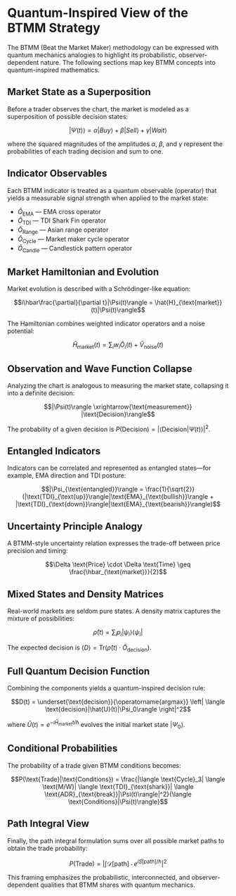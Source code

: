 # Quantum-Inspired View of the BTMM Strategy

The BTMM (Beat the Market Maker) methodology can be expressed with quantum
mechanics analogies to highlight its probabilistic, observer-dependent nature.
The following sections map key BTMM concepts into quantum-inspired mathematics.

## Market State as a Superposition

Before a trader observes the chart, the market is modeled as a superposition of
possible decision states:

$$|\Psi(t)\rangle = \alpha|Buy\rangle + \beta|Sell\rangle + \gamma|Wait\rangle$$

where the squared magnitudes of the amplitudes $\alpha$, $\beta$, and $\gamma$
represent the probabilities of each trading decision and sum to one.

## Indicator Observables

Each BTMM indicator is treated as a quantum observable (operator) that yields a
measurable signal strength when applied to the market state:

- $\hat{O}_{\text{EMA}}$ — EMA cross operator
- $\hat{O}_{\text{TDI}}$ — TDI Shark Fin operator
- $\hat{O}_{\text{Range}}$ — Asian range operator
- $\hat{O}_{\text{Cycle}}$ — Market maker cycle operator
- $\hat{O}_{\text{Candle}}$ — Candlestick pattern operator

## Market Hamiltonian and Evolution

Market evolution is described with a Schrödinger-like equation:

$$i\hbar\frac{\partial}{\partial t}|\Psi(t)\rangle = \hat{H}_{\text{market}}(t)|\Psi(t)\rangle$$

The Hamiltonian combines weighted indicator operators and a noise potential:

$$\hat{H}_{\text{market}}(t) = \sum_i w_i \hat{O}_i(t) + \hat{V}_{\text{noise}}(t)$$

## Observation and Wave Function Collapse

Analyzing the chart is analogous to measuring the market state, collapsing it
into a definite decision:

$$|\Psi(t)\rangle \xrightarrow{\text{measurement}} |\text{Decision}\rangle$$

The probability of a given decision is
$P(\text{Decision}) = |\langle \text{Decision}|\Psi(t)\rangle|^2$.

## Entangled Indicators

Indicators can be correlated and represented as entangled states—for example,
EMA direction and TDI posture:

$$|\Psi_{\text{entangled}}\rangle = \frac{1}{\sqrt{2}}(|\text{TDI}_{\text{up}}\rangle|\text{EMA}_{\text{bullish}}\rangle + |\text{TDI}_{\text{down}}\rangle|\text{EMA}_{\text{bearish}}\rangle)$$

## Uncertainty Principle Analogy

A BTMM-style uncertainty relation expresses the trade-off between price
precision and timing:

$$\Delta \text{Price} \cdot \Delta \text{Time} \geq \frac{\hbar_{\text{market}}}{2}$$

## Mixed States and Density Matrices

Real-world markets are seldom pure states. A density matrix captures the mixture
of possibilities:

$$\hat{\rho}(t) = \sum_i p_i |\psi_i\rangle\langle\psi_i|$$

The expected decision is
$\langle D \rangle = \text{Tr}(\hat{\rho}(t) \cdot \hat{O}_{\text{decision}})$.

## Full Quantum Decision Function

Combining the components yields a quantum-inspired decision rule:

$$D(t) = \underset{\text{decision}}{\operatorname{argmax}} \left| \langle \text{decision}|\hat{U}(t)|\Psi_0\rangle \right|^2$$

where $\hat{U}(t) = e^{-i\hat{H}_{\text{market}}t/\hbar}$ evolves the initial
market state $|\Psi_0\rangle$.

## Conditional Probabilities

The probability of a trade given BTMM conditions becomes:

$$P(\text{Trade}|\text{Conditions}) = \frac{|\langle \text{Cycle}_3| \langle \text{M/W}| \langle \text{TDI}_{\text{shark}}| \langle \text{ADR}_{\text{break}}|\Psi(t)\rangle|^2}{\langle \text{Conditions}|\Psi(t)\rangle}$$

## Path Integral View

Finally, the path integral formulation sums over all possible market paths to
obtain the trade probability:

$$P(\text{Trade}) = \left|\int \mathcal{D}[\text{path}] \cdot e^{iS[\text{path}]/\hbar}\right|^2$$

This framing emphasizes the probabilistic, interconnected, and
observer-dependent qualities that BTMM shares with quantum mechanics.
